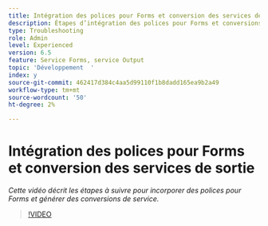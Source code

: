 ```yaml
---
title: Intégration des polices pour Forms et conversion des services de sortie
description: Étapes d’intégration des polices pour Forms et conversions du service de sortie
type: Troubleshooting
role: Admin
level: Experienced
version: 6.5
feature: Service Forms, service Output
topic: 'Développement  '
index: y
source-git-commit: 462417d384c4aa5d99110f1b8dadd165ea9b2a49
workflow-type: tm+mt
source-wordcount: '50'
ht-degree: 2%

---
```


# Intégration des polices pour Forms et conversion des services de sortie

*Cette vidéo décrit les étapes à suivre pour incorporer des polices pour Forms et générer des conversions de service.*

>[!VIDEO](https://video.tv.adobe.com/v/335496?quality=9&learn=on)
